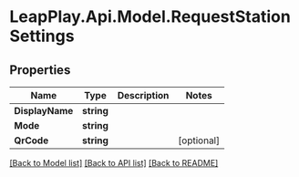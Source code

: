 # LeapPlay.Api.Model.RequestStationSettings
## Properties

Name | Type | Description | Notes
------------ | ------------- | ------------- | -------------
**DisplayName** | **string** |  | 
**Mode** | **string** |  | 
**QrCode** | **string** |  | [optional] 

[[Back to Model list]](../README.md#documentation-for-models) [[Back to API list]](../README.md#documentation-for-api-endpoints) [[Back to README]](../README.md)


